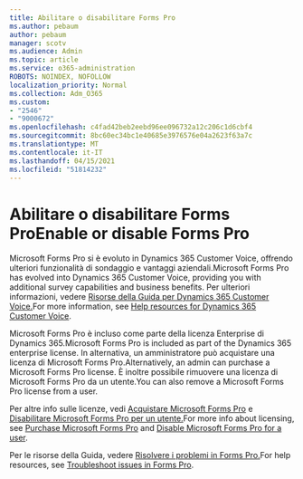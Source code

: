 ```yaml
---
title: Abilitare o disabilitare Forms Pro
ms.author: pebaum
author: pebaum
manager: scotv
ms.audience: Admin
ms.topic: article
ms.service: o365-administration
ROBOTS: NOINDEX, NOFOLLOW
localization_priority: Normal
ms.collection: Adm_O365
ms.custom:
- "2546"
- "9000672"
ms.openlocfilehash: c4fad42beb2eebd96ee096732a12c206c1d6cbf4
ms.sourcegitcommit: 8bc60ec34bc1e40685e3976576e04a2623f63a7c
ms.translationtype: MT
ms.contentlocale: it-IT
ms.lasthandoff: 04/15/2021
ms.locfileid: "51814232"
---
```

# <a name="enable-or-disable-forms-pro"></a><span data-ttu-id="457cc-102">Abilitare o disabilitare Forms Pro</span><span class="sxs-lookup"><span data-stu-id="457cc-102">Enable or disable Forms Pro</span></span>

<span data-ttu-id="457cc-103">Microsoft Forms Pro si è evoluto in Dynamics 365 Customer Voice, offrendo ulteriori funzionalità di sondaggio e vantaggi aziendali.</span><span class="sxs-lookup"><span data-stu-id="457cc-103">Microsoft Forms Pro has evolved into Dynamics 365 Customer Voice, providing you with additional survey capabilities and business benefits.</span></span> <span data-ttu-id="457cc-104">Per ulteriori informazioni, vedere [Risorse della Guida per Dynamics 365 Customer Voice.](https://go.microsoft.com/fwlink/p/?linkid=2128357)</span><span class="sxs-lookup"><span data-stu-id="457cc-104">For more information, see [Help resources for Dynamics 365 Customer Voice](https://go.microsoft.com/fwlink/p/?linkid=2128357).</span></span>  

<span data-ttu-id="457cc-105">Microsoft Forms Pro è incluso come parte della licenza Enterprise di Dynamics 365.</span><span class="sxs-lookup"><span data-stu-id="457cc-105">Microsoft Forms Pro is included as part of the Dynamics 365 enterprise license.</span></span> <span data-ttu-id="457cc-106">In alternativa, un amministratore può acquistare una licenza di Microsoft Forms Pro.</span><span class="sxs-lookup"><span data-stu-id="457cc-106">Alternatively, an admin can purchase a Microsoft Forms Pro license.</span></span> <span data-ttu-id="457cc-107">È inoltre possibile rimuovere una licenza di Microsoft Forms Pro da un utente.</span><span class="sxs-lookup"><span data-stu-id="457cc-107">You can also remove a Microsoft Forms Pro license from a user.</span></span>  

<span data-ttu-id="457cc-108">Per altre info sulle licenze, vedi [Acquistare Microsoft Forms Pro](https://docs.microsoft.com/forms-pro/purchase#purchase-microsoft-forms-pro-for-users-in-a-dynamics-365-tenant) e [Disabilitare Microsoft Forms Pro per un utente.](https://docs.microsoft.com/forms-pro/purchase#disable-microsoft-forms-pro-for-a-user-1)</span><span class="sxs-lookup"><span data-stu-id="457cc-108">For more info about licensing, see [Purchase Microsoft Forms Pro](https://docs.microsoft.com/forms-pro/purchase#purchase-microsoft-forms-pro-for-users-in-a-dynamics-365-tenant) and [Disable Microsoft Forms Pro for a user](https://docs.microsoft.com/forms-pro/purchase#disable-microsoft-forms-pro-for-a-user-1).</span></span>
  
<span data-ttu-id="457cc-109">Per le risorse della Guida, vedere [Risolvere i problemi in Forms Pro.](https://docs.microsoft.com/forms-pro/troubleshoot)</span><span class="sxs-lookup"><span data-stu-id="457cc-109">For help resources, see [Troubleshoot issues in Forms Pro](https://docs.microsoft.com/forms-pro/troubleshoot).</span></span>